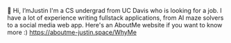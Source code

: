 👋 Hi, I’mJustin
I'm a CS undergrad from UC Davis who is looking for a job. I have a lot of experience writing fullstack applications, from AI maze solvers to a social media web app.
Here's an AboutMe website if you want to know more :) https://aboutme-justin.space/WhyMe

